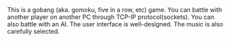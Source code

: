   This is a gobang (aka. gomoku, five in a row, etc) game.
  You can battle with another player on another PC through TCP-IP protocol(sockets). 
  You can also battle with an AI. 
  The user interface is well-designed. The music is also carefully selected. 

